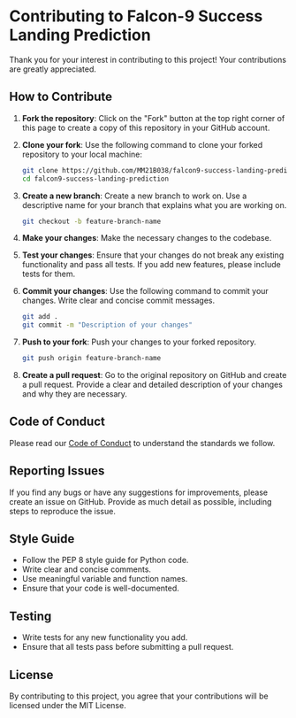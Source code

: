 # Contributing to Falcon-9 Success Landing Prediction

Thank you for your interest in contributing to this project! Your contributions are greatly appreciated.

## How to Contribute

1. **Fork the repository**: Click on the "Fork" button at the top right corner of this page to create a copy of this repository in your GitHub account.

2. **Clone your fork**: Use the following command to clone your forked repository to your local machine:
    ```bash
    git clone https://github.com/MM21B038/falcon9-success-landing-prediction.git
    cd falcon9-success-landing-prediction
    ```

3. **Create a new branch**: Create a new branch to work on. Use a descriptive name for your branch that explains what you are working on.
    ```bash
    git checkout -b feature-branch-name
    ```

4. **Make your changes**: Make the necessary changes to the codebase.

5. **Test your changes**: Ensure that your changes do not break any existing functionality and pass all tests. If you add new features, please include tests for them.

6. **Commit your changes**: Use the following command to commit your changes. Write clear and concise commit messages.
    ```bash
    git add .
    git commit -m "Description of your changes"
    ```

7. **Push to your fork**: Push your changes to your forked repository.
    ```bash
    git push origin feature-branch-name
    ```

8. **Create a pull request**: Go to the original repository on GitHub and create a pull request. Provide a clear and detailed description of your changes and why they are necessary.

## Code of Conduct

Please read our [Code of Conduct](CODE_OF_CONDUCT.md) to understand the standards we follow.

## Reporting Issues

If you find any bugs or have any suggestions for improvements, please create an issue on GitHub. Provide as much detail as possible, including steps to reproduce the issue.

## Style Guide

- Follow the PEP 8 style guide for Python code.
- Write clear and concise comments.
- Use meaningful variable and function names.
- Ensure that your code is well-documented.

## Testing

- Write tests for any new functionality you add.
- Ensure that all tests pass before submitting a pull request.

## License

By contributing to this project, you agree that your contributions will be licensed under the MIT License.
